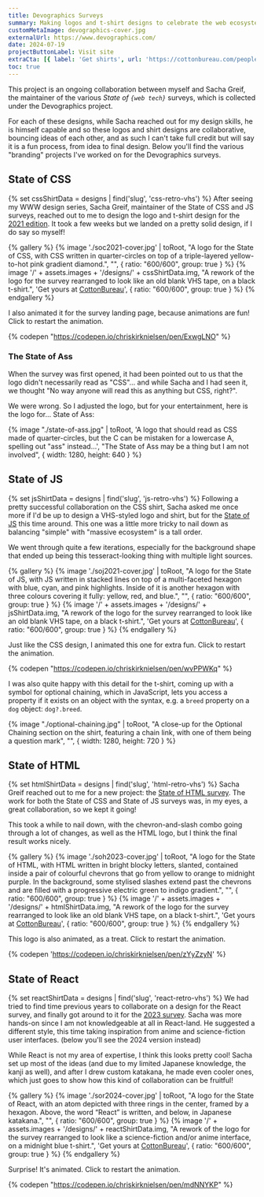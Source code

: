 ```yaml
---
title: Devographics Surveys
summary: Making logos and t-shirt designs to celebrate the web ecosystem for yearly surveys.
customMetaImage: devographics-cover.jpg
externalUrl: https://www.devographics.com/
date: 2024-07-19
projectButtonLabel: Visit site
extraCta: [{ label: 'Get shirts', url: 'https://cottonbureau.com/people/state-of-js' }]
toc: true
---
```


This project is an ongoing collaboration between myself and Sacha Greif, the maintainer of the various _State of `{web tech}`_ surveys, which is collected under the Devographics project.

For each of these designs, while Sacha reached out for my design skills, he is himself capable and so these logos and shirt designs are collaborative, bouncing ideas of each other, and as such I can't take full credit but will say it is a fun process, from idea to final design. Below you'll find the various "branding" projects I've worked on for the Devographics surveys.

## State of CSS

{% set cssShirtData = designs | find('slug', 'css-retro-vhs') %}
After seeing my WWW design series, Sacha Greif, maintainer of the State of CSS and JS surveys, reached out to me to design the logo and t-shirt design for the [2021 edition](https://2021.stateofcss.com/en-US/). It took a few weeks but we landed on a pretty solid design, if I do say so myself!

{% gallery %}
{% image './soc2021-cover.jpg' | toRoot, "A logo for the State of CSS, with CSS written in quarter-circles on top of a triple-layered yellow-to-hot pink gradient diamond.", "", { ratio: "600/600", group: true } %}
{% image '/' + assets.images + '/designs/' + cssShirtData.img, "A rework of the logo for the survey rearranged to look like an old blank VHS tape, on a black t-shirt.", 'Get yours at <a href="'+cssShirtData.links.CottonBureau+'">CottonBureau</a>', { ratio: "600/600", group: true } %}
{% endgallery %}

I also animated it for the survey landing page, because animations are fun! Click to restart the animation.

{% codepen "https://codepen.io/chriskirknielsen/pen/ExwgLNO" %}

### The State of Ass

When the survey was first opened, it had been pointed out to us that the logo didn't necessarily read as "CSS"… and while Sacha and I had seen it, we thought "No way anyone will read this as anything but CSS, right?".

We were wrong. So I adjusted the logo, but for your entertainment, here is the logo for… State of Ass:

{% image "./state-of-ass.jpg" | toRoot, 'A logo that should read as CSS made of quarter-circles, but the C can be mistaken for a lowercase A, spelling out "ass" instead…', "The State of Ass may be a thing but I am not involved", { width: 1280, height: 640 } %}

## State of JS

{% set jsShirtData = designs | find('slug', 'js-retro-vhs') %}
Following a pretty successful collaboration on the CSS shirt, Sacha asked me once more if I'd be up to design a VHS-styled logo and shirt, but for the [State of JS](https://2021.stateofjs.com/en-US/) this time around. This one was a little more tricky to nail down as balancing "simple" with "massive ecosystem" is a tall order.

We went through quite a few iterations, especially for the background shape that ended up being this tesseract-looking thing with multiple light sources.

{% gallery %}
{% image './soj2021-cover.jpg' | toRoot, "A logo for the State of JS, with JS written in stacked lines on top of a multi-faceted hexagon with blue, cyan, and pink highlights. Inside of it is another hexagon with three colours covering it fully: yellow, red, and blue.", "", { ratio: "600/600", group: true } %}
{% image '/' + assets.images + '/designs/' + jsShirtData.img, "A rework of the logo for the survey rearranged to look like an old blank VHS tape, on a black t-shirt.", 'Get yours at <a href="'+jsShirtData.links.CottonBureau+'">CottonBureau</a>', { ratio: "600/600", group: true } %}
{% endgallery %}

Just like the CSS design, I animated this one for extra fun. Click to restart the animation.

{% codepen "https://codepen.io/chriskirknielsen/pen/wvPPWKq" %}

I was also quite happy with this detail for the t-shirt, coming up with a symbol for optional chaining, which in JavaScript, lets you access a property if it exists on an object with the syntax, e.g. a `breed` property on a `dog` object: `dog?.breed`.

{% image "./optional-chaining.jpg" | toRoot, "A close-up for the Optional Chaining section on the shirt, featuring a chain link, with one of them being a question mark", "", { width: 1280, height: 720 } %}

## State of HTML

{% set htmlShirtData = designs | find('slug', 'html-retro-vhs') %}
Sacha Greif reached out to me for a new project: the [State of HTML survey](https://2023.stateofhtml.com/en-US/). The work for both the State of CSS and State of JS surveys was, in my eyes, a great collaboration, so we kept it going!

This took a while to nail down, with the chevron-and-slash combo going through a lot of changes, as well as the HTML logo, but I think the final result works nicely.

{% gallery %}
{% image './soh2023-cover.jpg' | toRoot, "A logo for the State of HTML, with HTML written in bright blocky letters, slanted, contained inside a pair of colourful chevrons that go from yellow to orange to midnight purple. In the background, some stylised slashes extend past the chevrons and are filled with a progressive electric green to indigo gradient.", "", { ratio: "600/600", group: true } %}
{% image '/' + assets.images + '/designs/' + htmlShirtData.img, "A rework of the logo for the survey rearranged to look like an old blank VHS tape, on a black t-shirt.", 'Get yours at <a href="'+htmlShirtData.links.CottonBureau+'">CottonBureau</a>', { ratio: "600/600", group: true } %}
{% endgallery %}

This logo is also animated, as a treat. Click to restart the animation.

{% codepen 'https://codepen.io/chriskirknielsen/pen/zYyZzyN' %}

## State of React

{% set reactShirtData = designs | find('slug', 'react-retro-vhs') %}
We had tried to find time previous years to collaborate on a design for the React survey, and finally got around to it for the [2023 survey](https://2023.stateofreact.com/en-US/). Sacha was more hands-on since I am not knowledgeable at all in React-land. He suggested a different style, this time taking inspiration from anime and science-fiction user interfaces. (below you'll see the 2024 version instead)

While React is not my area of expertise, I think this looks pretty cool! Sacha set up most of the ideas (and due to my limited Japanese knowledge, the kanji as well), and after I drew custom katakana, he made even cooler ones, which just goes to show how this kind of collaboration can be fruitful!

{% gallery %}
{% image './sor2024-cover.jpg' | toRoot, "A logo for the State of React, with an atom depicted with three rings in the center, framed by a hexagon. Above, the word “React” is written, and below, in Japanese katakana.", "", { ratio: "600/600", group: true } %}
{% image '/' + assets.images + '/designs/' + reactShirtData.img, "A rework of the logo for the survey rearranged to look like a science-fiction and/or anime interface, on a midnight blue t-shirt.", 'Get yours at <a href="'+reactShirtData.links.CottonBureau+'">CottonBureau</a>', { ratio: "600/600", group: true } %}
{% endgallery %}

Surprise! It's animated. Click to restart the animation.

{% codepen "https://codepen.io/chriskirknielsen/pen/mdNNYKP" %}